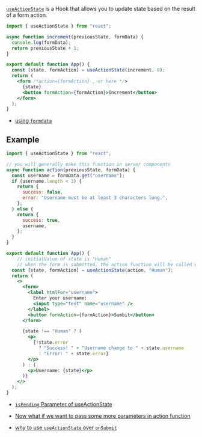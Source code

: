[`useActionState`](https://youtu.be/NVddtG6syJg?si=yw_WDsC913Cq-BJT) is a Hook that allows you to update state based on the result of a form action.

```jsx
import { useActionState } from "react";

async function increment(previousState, formData) {
  console.log(formData);
  return previousState + 1;
}

export default function App() {
  const [state, formAction] = useActionState(increment, 0);
  return (
    <form /*action={formAction} , or here */>
      {state}
      <button formAction={formAction}>Increment</button>
    </form>
  );
}
```

- [using `formdata`](https://youtu.be/NVddtG6syJg?si=8KVU0J6Mj1sScpWe&t=427)

## Example

```jsx
import { useActionState } from "react";

// you will generally make this function in server components
async function action(previousState, formData) {
  const username = formData.get("username");
  if (username.length < 3) {
    return {
      success: false,
      error: "Username must be at least 3 characters long.",
    };
  } else {
    return {
      success: true,
      username,
    };
  }
}

export default function App() {
    // initialValue of state is "Human"
    // when the form is submitted, the action function will be called with previousState and formData
  const [state, formAction] = useActionState(action, "Human");
  return (
    <>
      <form>
        <label htmlFor="username">
          Enter your username:
          <input type="text" name="username" />
        </label>
        <button formAction={formAction}>Sumbit</button>
      </form>

      {state !== "Human" ? (
        <p>
          {!state.error
            ? "Success! " + "Username change to " + state.username
            : "Error: " + state.error}
        </p>
      ) : (
        <p>Username: {state}</p>
      )}
    </>
  );
}
```

- [`isPending` Parameter of useActionState](https://youtu.be/NVddtG6syJg?si=kt-bstEp7XF4hxZ-&t=657)

- [Now what if we want to pass some more parameters in action function](https://youtu.be/NVddtG6syJg?si=2mxhNQm6Qk4IJxqD&t=727)

- [why to use `useActionState` over `onSubmit`](https://youtu.be/NVddtG6syJg?si=EIf-xWzGqYT_-8GU&t=821)